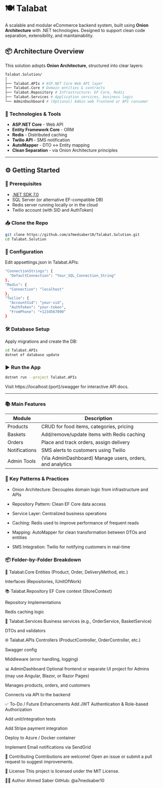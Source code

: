 # 🍽️ Talabat

A scalable and modular eCommerce backend system, built using **Onion Architecture** with .NET technologies. Designed to support clean code separation, extensibility, and maintainability.

## 📦 Architecture Overview

This solution adopts **Onion Architecture**, structured into clear layers:
```bash
Talabat.Solution/
│
├── Talabat.APIs # ASP.NET Core Web API layer
├── Talabat.Core # Domain entities & contracts
├── Talabat.Repository # Infrastructure: EF Core, Redis
├── Talabat.Services # Application services, business logic
└── AdminDashboard # (Optional) Admin web frontend or API consumer
```

### 🔁 Technologies & Tools

- **ASP.NET Core** - Web API
- **Entity Framework Core** - ORM
- **Redis** - Distributed caching
- **Twilio API** - SMS notification
- **AutoMapper** - DTO ↔ Entity mapping
- **Clean Separation** - via Onion Architecture principles

---

## ⚙️ Getting Started

### 🧰 Prerequisites

- [.NET SDK 7.0](https://dotnet.microsoft.com/en-us/download)
- SQL Server (or alternative EF-compatible DB)
- Redis server running locally or in the cloud
- Twilio account (with SID and AuthToken)

### 📥 Clone the Repo

```bash
git clone https://github.com/a7medsaber10/Talabat.Solution.git
cd Talabat.Solution
```

### 🔧 Configuration
Edit appsettings.json in Talabat.APIs:
```bash
"ConnectionStrings": {
  "DefaultConnection": "Your_SQL_Connection_String"
},
"Redis": {
  "Connection": "localhost"
},
"Twilio": {
  "AccountSid": "your-sid",
  "AuthToken": "your-token",
  "FromPhone": "+1234567890"
}
```

### 🛠️ Database Setup
Apply migrations and create the DB:

```bash
cd Talabat.APIs
dotnet ef database update
```

### ▶️ Run the App
```bash
dotnet run --project Talabat.APIs
```
Visit https://localhost:{port}/swagger for interactive API docs.

---

### 📚 Main Features
| Module            | Description                                              |
| ----------------- | -------------------------------------------------------- |
| Products          | CRUD for food items, categories, pricing                 |
| Baskets           | Add/remove/update items with Redis caching               |
| Orders            | Place and track orders, assign delivery                  |
| Notifications     | SMS alerts to customers using Twilio                     |
| Admin Tools       | (Via AdminDashboard) Manage users, orders, and analytics |


### 🔌 Key Patterns & Practices
- Onion Architecture: Decouples domain logic from infrastructure and APIs

- Repository Pattern: Clean EF Core data access

- Service Layer: Centralized business operations

- Caching: Redis used to improve performance of frequent reads

- Mapping: AutoMapper for clean transformation between DTOs and entities

- SMS Integration: Twilio for notifying customers in real-time

### 📦 Folder-by-Folder Breakdown

🧠 Talabat.Core
Entities (Product, Order, DeliveryMethod, etc.)

Interfaces (Repositories, IUnitOfWork)

📚 Talabat.Repository
EF Core context (StoreContext)

Repository Implementations

Redis caching logic

🧩 Talabat.Services
Business services (e.g., OrderService, BasketService)

DTOs and validators

🌐 Talabat.APIs
Controllers (ProductController, OrderController, etc.)

Swagger config

Middleware (error handling, logging)

📊 AdminDashboard
Optional frontend or separate UI project for Admins (may use Angular, Blazor, or Razor Pages)

Manages products, orders, and customers

Connects via API to the backend

✅ To-Do / Future Enhancements
 Add JWT Authentication & Role-based Authorization

 Add unit/integration tests

 Add Stripe payment integration

 Deploy to Azure / Docker container

 Implement Email notifications via SendGrid

🤝 Contributing
Contributions are welcome! Open an issue or submit a pull request to suggest improvements.

📜 License
This project is licensed under the MIT License.

👨‍💻 Author
Ahmed Saber
GitHub: @a7medsaber10

